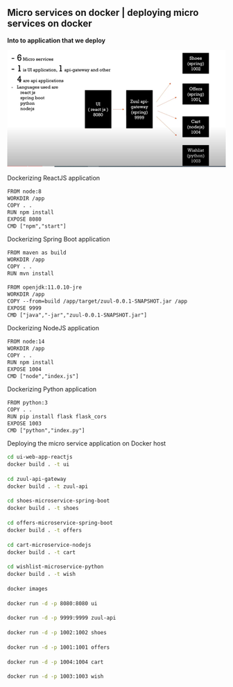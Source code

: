 ## Micro services on docker | deploying micro services on docker

**Into to application that we deploy**

![Architecture](./images/web-architect.png)


Dockerizing ReactJS application
```docker
FROM node:8
WORKDIR /app
COPY . .
RUN npm install
EXPOSE 8080
CMD ["npm","start"]
```

Dockerizing Spring Boot application
```docker
FROM maven as build
WORKDIR /app
COPY . .
RUN mvn install

FROM openjdk:11.0.10-jre 
WORKDIR /app
COPY --from=build /app/target/zuul-0.0.1-SNAPSHOT.jar /app
EXPOSE 9999
CMD ["java","-jar","zuul-0.0.1-SNAPSHOT.jar"]
```

Dockerizing NodeJS application
```docker
FROM node:14
WORKDIR /app
COPY . .
RUN npm install
EXPOSE 1004
CMD ["node","index.js"]
```

Dockerizing Python application
```docker
FROM python:3
COPY . .
RUN pip install flask flask_cors
EXPOSE 1003
CMD ["python","index.py"]
```

Deploying the micro service application on Docker host
```bash
cd ui-web-app-reactjs
docker build . -t ui

cd zuul-api-gateway
docker build . -t zuul-api

cd shoes-microservice-spring-boot
docker build . -t shoes

cd offers-microservice-spring-boot
docker build . -t offers

cd cart-microservice-nodejs
docker build . -t cart

cd wishlist-microservice-python
docker build . -t wish

docker images

docker run -d -p 8080:8080 ui

docker run -d -p 9999:9999 zuul-api

docker run -d -p 1002:1002 shoes

docker run -d -p 1001:1001 offers

docker run -d -p 1004:1004 cart

docker run -d -p 1003:1003 wish
```